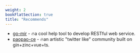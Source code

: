 ```yaml
---
weight: 2
bookFlatSection: true
title: "Recommends"
---
```


- [go-mir](https://alimy.github.io/mir) - 🔥a cool help tool to develop RESTful web service.
- [paopao-ce](https://github.com/rocboss/paopao-ce/tree/dev) - 🔥an artistic "twitter like" community built on gin+zinc+vue+ts.

